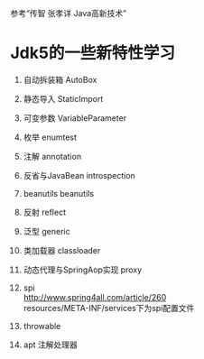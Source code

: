 参考“传智 张孝详 Java高新技术”

# Jdk5的一些新特性学习
1. 自动拆装箱 AutoBox
2. 静态导入 StaticImport
3. 可变参数 VariableParameter
4. 枚举 enumtest
5. 注解 annotation
6. 反省与JavaBean introspection
7. beanutils beanutils
8. 反射 reflect 
9. 泛型 generic
10. 类加载器 classloader
11. 动态代理与SpringAop实现 proxy

12. spi   
http://www.spring4all.com/article/260  
resources/META-INF/services下为spi配置文件
13. throwable
14. apt 注解处理器
